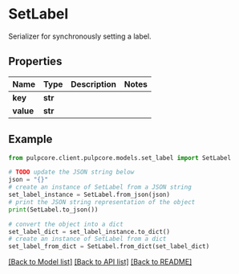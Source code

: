 # SetLabel

Serializer for synchronously setting a label.

## Properties

Name | Type | Description | Notes
------------ | ------------- | ------------- | -------------
**key** | **str** |  | 
**value** | **str** |  | 

## Example

```python
from pulpcore.client.pulpcore.models.set_label import SetLabel

# TODO update the JSON string below
json = "{}"
# create an instance of SetLabel from a JSON string
set_label_instance = SetLabel.from_json(json)
# print the JSON string representation of the object
print(SetLabel.to_json())

# convert the object into a dict
set_label_dict = set_label_instance.to_dict()
# create an instance of SetLabel from a dict
set_label_from_dict = SetLabel.from_dict(set_label_dict)
```
[[Back to Model list]](../README.md#documentation-for-models) [[Back to API list]](../README.md#documentation-for-api-endpoints) [[Back to README]](../README.md)


